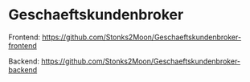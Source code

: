 # Geschaeftskundenbroker

Frontend: https://github.com/Stonks2Moon/Geschaeftskundenbroker-frontend

Backend: https://github.com/Stonks2Moon/Geschaeftskundenbroker-backend
